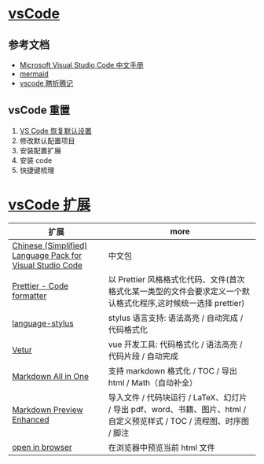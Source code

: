 # [vsCode](https://code.visualstudio.com/)

## 参考文档

- [Microsoft Visual Studio Code 中文手册](https://jeasonstudio.gitbooks.io/vscode-cn-doc/content/)
- [mermaid](https://mermaidjs.github.io)
- [vscode 瞎折腾记](https://www.cnblogs.com/zwfymqz/p/10070264.html)

## vsCode 重置

1. [VS Code 恢复默认设置](http://www.pianshen.com/article/4275146510/)
2. 修改默认配置项目
3. 安装配置扩展
4. 安装 code
5. 快捷键梳理

# [vsCode 扩展](https://marketplace.visualstudio.com/VSCode)

| 扩展                                                                                                                                                    | more                                                                                                                    |
| ------------------------------------------------------------------------------------------------------------------------------------------------------- | ----------------------------------------------------------------------------------------------------------------------- |
| [Chinese (Simplified) Language Pack for Visual Studio Code](https://marketplace.visualstudio.com/items?itemName=MS-CEINTL.vscode-language-pack-zh-hans) | 中文包                                                                                                                  |
| [Prettier - Code formatter](https://marketplace.visualstudio.com/items?itemName=esbenp.prettier-vscode)                                                 | 以 Prettier 风格格式化代码、文件(首次格式化某一类型的文件会要求定义一个默认格式化程序,这时候统一选择 prettier)          |
| [language-stylus](https://marketplace.visualstudio.com/items?itemName=sysoev.language-stylus)                                                           | stylus 语言支持: 语法高亮 / 自动完成 / 代码格式化                                                                       |
| [Vetur](https://marketplace.visualstudio.com/items?itemName=octref.vetur)                                                                               | vue 开发工具: 代码格式化 / 语法高亮 / 代码片段 / 自动完成                                                               |
| [Markdown All in One](https://marketplace.visualstudio.com/items?itemName=yzhang.markdown-all-in-one)                                                   | 支持 markdown 格式化 / TOC / 导出 html / Math（自动补全）                                                               |
| [Markdown Preview Enhanced](https://marketplace.visualstudio.com/items?itemName=shd101wyy.markdown-preview-enhanced)                                    | 导入文件 / 代码块运行 / LaTeX、幻灯片 / 导出 pdf、word、书籍、图片、html / 自定义预览样式 / TOC / 流程图、时序图 / 脚注 |
| [open in browser](https://marketplace.visualstudio.com/items?itemName=techer.open-in-browser)                                                           | 在浏览器中预览当前 html 文件                                                                                            |
